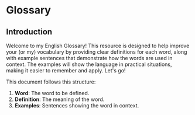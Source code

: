 # Glossary

## Introduction

<p>
Welcome to my <control>English Glossary!</control> This resource is designed to help improve your (or <tooltip term="owner_site">my</tooltip>) vocabulary by providing clear
definitions for each word, along with example sentences that demonstrate how the words are used in context. The examples
will show the language in practical situations, making it easier to remember and apply. Let's go!
</p>

This document follows this structure:

1. **Word**: The word to be defined.
2. **Definition**: The meaning of the word.
3. **Examples**: Sentences showing the word in context.

